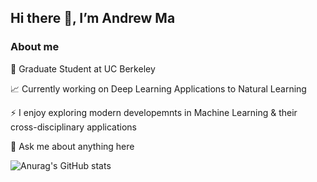 ## Hi there 👋, I’m Andrew Ma

### About me

💼 Graduate Student at UC Berkeley

📈 Currently working on Deep Learning Applications to Natural Learning

⚡ I enjoy exploring modern developemnts in Machine Learning & their cross-disciplinary applications

💬 Ask me about anything here


![Anurag's GitHub stats](https://github-readme-stats.vercel.app/api?username=AndrewM1130&show_icons=true&theme=radical)
